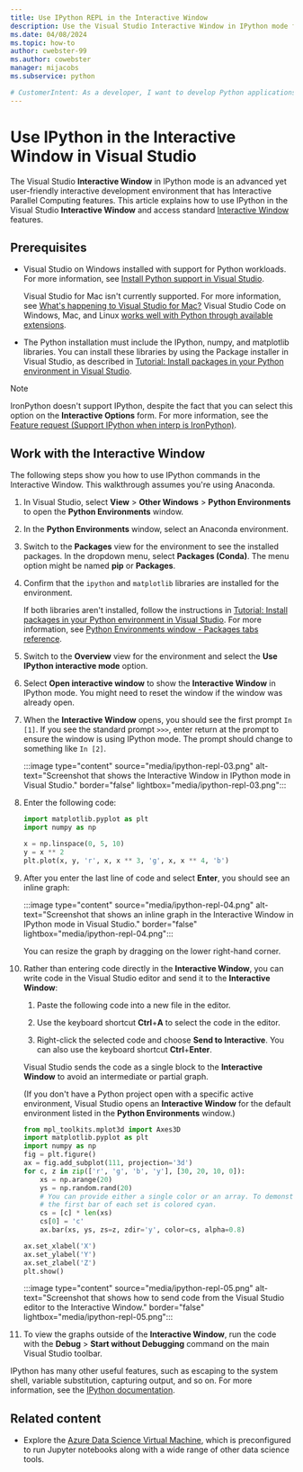 ```yaml
---
title: Use IPython REPL in the Interactive Window
description: Use the Visual Studio Interactive Window in IPython mode for a user-friendly interactive development environment with Interactive Parallel Computing features.
ms.date: 04/08/2024
ms.topic: how-to
author: cwebster-99
ms.author: cowebster
manager: mijacobs
ms.subservice: python

# CustomerIntent: As a developer, I want to develop Python applications in Visual Studio so I can use IPython REPL in the Interactive Window.
---
```


# Use IPython in the Interactive Window in Visual Studio

The Visual Studio **Interactive Window** in IPython mode is an advanced yet user-friendly interactive development environment that has Interactive Parallel Computing features. This article explains how to use IPython in the Visual Studio **Interactive Window** and access standard [Interactive Window](python-interactive-repl-in-visual-studio.md) features.

## Prerequisites 

- Visual Studio on Windows installed with support for Python workloads. For more information, see [Install Python support in Visual Studio](installing-python-support-in-visual-studio.md).

   Visual Studio for Mac isn't currently supported. For more information, see [What's happening to Visual Studio for Mac?](/visualstudio/mac/what-happened-to-vs-for-mac) Visual Studio Code on Windows, Mac, and Linux [works well with Python through available extensions](https://code.visualstudio.com/docs/languages/python).

- The Python installation must include the IPython, numpy, and matplotlib libraries. You can install these libraries by using the Package installer in Visual Studio, as described in [Tutorial: Install packages in your Python environment in Visual Studio](tutorial-working-with-python-in-visual-studio-step-05-installing-packages.md).

> [!NOTE]
> IronPython doesn't support IPython, despite the fact that you can select this option on the **Interactive Options** form. For more information, see the [Feature request (Support IPython when interp is IronPython)](https://github.com/Microsoft/PTVS/issues/84).

## Work with the Interactive Window

The following steps show you how to use IPython commands in the Interactive Window. This walkthrough assumes you're using Anaconda.

1. In Visual Studio, select **View** > **Other Windows** > **Python Environments** to open the **Python Environments** window.

1. In the **Python Environments** window, select an Anaconda environment.

1. Switch to the **Packages** view for the environment to see the installed packages. In the dropdown menu, select **Packages (Conda)**. The menu option might be named **pip** or **Packages**.

1. Confirm that the `ipython` and `matplotlib` libraries are installed for the environment.

   If both libraries aren't installed, follow the instructions in [Tutorial: Install packages in your Python environment in Visual Studio](tutorial-working-with-python-in-visual-studio-step-05-installing-packages.md). For more information, see [Python Environments window - Packages tabs reference](python-environments-window-tab-reference#packages-tab).

1. Switch to the **Overview** view for the environment and select the **Use IPython interactive mode** option.

1. Select **Open interactive window** to show the **Interactive Window** in IPython mode. You might need to reset the window if the window was already open.
   
1. When the **Interactive Window** opens, you should see the first prompt `In [1]`. If you see the standard prompt `>>>`, enter return at the prompt to ensure the window is using IPython mode. The prompt should change to something like `In [2]`.

   :::image type="content" source="media/ipython-repl-03.png" alt-text="Screenshot that shows the Interactive Window in IPython mode in Visual Studio." border="false" lightbox="media/ipython-repl-03.png":::

1. Enter the following code:

   ```python
   import matplotlib.pyplot as plt
   import numpy as np

   x = np.linspace(0, 5, 10)
   y = x ** 2
   plt.plot(x, y, 'r', x, x ** 3, 'g', x, x ** 4, 'b')
   ```

1. After you enter the last line of code and select **Enter**, you should see an inline graph:

   :::image type="content" source="media/ipython-repl-04.png" alt-text="Screenshot that shows an inline graph in the Interactive Window in IPython mode in Visual Studio." border="false" lightbox="media/ipython-repl-04.png":::

   You can resize the graph by dragging on the lower right-hand corner.

1. Rather than entering code directly in the **Interactive Window**, you can write code in the Visual Studio editor and send it to the **Interactive Window**:

   1. Paste the following code into a new file in the editor.
   
   1. Use the keyboard shortcut **Ctrl**+**A** to select the code in the editor.
   
   1. Right-click the selected code and choose **Send to Interactive**. You can also use the keyboard shortcut **Ctrl**+**Enter**.
   
   Visual Studio sends the code as a single block to the **Interactive Window** to avoid an intermediate or partial graph.
   
   (If you don't have a Python project open with a specific active environment, Visual Studio opens an **Interactive Window** for the default environment listed in the **Python Environments** window.)

    ```python
    from mpl_toolkits.mplot3d import Axes3D
    import matplotlib.pyplot as plt
    import numpy as np
    fig = plt.figure()
    ax = fig.add_subplot(111, projection='3d')
    for c, z in zip(['r', 'g', 'b', 'y'], [30, 20, 10, 0]):
        xs = np.arange(20)
        ys = np.random.rand(20)
        # You can provide either a single color or an array. To demonstrate this,
        # the first bar of each set is colored cyan.
        cs = [c] * len(xs)
        cs[0] = 'c'
        ax.bar(xs, ys, zs=z, zdir='y', color=cs, alpha=0.8)

    ax.set_xlabel('X')
    ax.set_ylabel('Y')
    ax.set_zlabel('Z')
    plt.show()
    ```

   :::image type="content" source="media/ipython-repl-05.png" alt-text="Screenshot that shows how to send code from the Visual Studio editor to the Interactive Window." border="false" lightbox="media/ipython-repl-05.png":::

1. To view the graphs outside of the **Interactive Window**, run the code with the **Debug** > **Start without Debugging** command on the main Visual Studio toolbar.

IPython has many other useful features, such as escaping to the system shell, variable substitution, capturing output, and so on. For more information, see the [IPython documentation](https://ipython.org/documentation.html).

## Related content

- Explore the [Azure Data Science Virtual Machine](/azure/machine-learning/data-science-virtual-machine/overview), which is preconfigured to run Jupyter notebooks along with a wide range of other data science tools.
